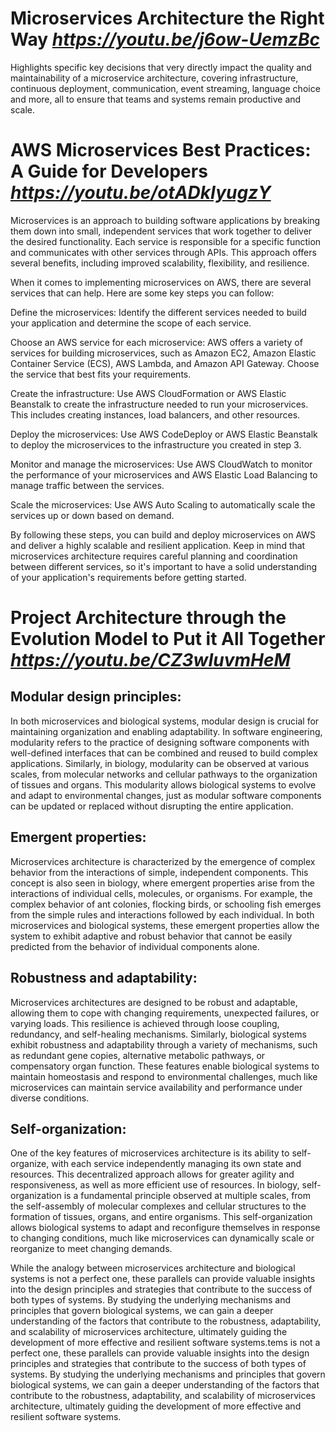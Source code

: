 # Microservices Architecture the Right Way *https://youtu.be/j6ow-UemzBc*
Highlights specific key decisions that very directly impact the quality and maintainability of a microservice architecture, covering infrastructure, continuous deployment, communication, event streaming, language choice and more, all to ensure that teams and systems remain productive and scale.

# AWS Microservices Best Practices: A Guide for Developers *https://youtu.be/otADkIyugzY*

Microservices is an approach to building software applications by breaking them down into small, independent services that work together to deliver the desired functionality. Each service is responsible for a specific function and communicates with other services through APIs. This approach offers several benefits, including improved scalability, flexibility, and resilience.

When it comes to implementing microservices on AWS, there are several services that can help. Here are some key steps you can follow:

Define the microservices: Identify the different services needed to build your application and determine the scope of each service.

Choose an AWS service for each microservice: AWS offers a variety of services for building microservices, such as Amazon EC2, Amazon Elastic Container Service (ECS), AWS Lambda, and Amazon API Gateway. Choose the service that best fits your requirements.

Create the infrastructure: Use AWS CloudFormation or AWS Elastic Beanstalk to create the infrastructure needed to run your microservices. This includes creating instances, load balancers, and other resources.

Deploy the microservices: Use AWS CodeDeploy or AWS Elastic Beanstalk to deploy the microservices to the infrastructure you created in step 3.

Monitor and manage the microservices: Use AWS CloudWatch to monitor the performance of your microservices and AWS Elastic Load Balancing to manage traffic between the services.

Scale the microservices: Use AWS Auto Scaling to automatically scale the services up or down based on demand.

By following these steps, you can build and deploy microservices on AWS and deliver a highly scalable and resilient application. Keep in mind that microservices architecture requires careful planning and coordination between different services, so it's important to have a solid understanding of your application's requirements before getting started.

# Project Architecture through the Evolution Model to Put it All Together  *https://youtu.be/CZ3wIuvmHeM*

## Modular design principles: 

In both microservices and biological systems, modular design is crucial for maintaining organization and enabling adaptability. In software engineering, modularity refers to the practice of designing software components with well-defined interfaces that can be combined and reused to build complex applications. Similarly, in biology, modularity can be observed at various scales, from molecular networks and cellular pathways to the organization of tissues and organs. This modularity allows biological systems to evolve and adapt to environmental changes, just as modular software components can be updated or replaced without disrupting the entire application.

## Emergent properties: 

Microservices architecture is characterized by the emergence of complex behavior from the interactions of simple, independent components. This concept is also seen in biology, where emergent properties arise from the interactions of individual cells, molecules, or organisms. For example, the complex behavior of ant colonies, flocking birds, or schooling fish emerges from the simple rules and interactions followed by each individual. In both microservices and biological systems, these emergent properties allow the system to exhibit adaptive and robust behavior that cannot be easily predicted from the behavior of individual components alone.

## Robustness and adaptability: 

Microservices architectures are designed to be robust and adaptable, allowing them to cope with changing requirements, unexpected failures, or varying loads. This resilience is achieved through loose coupling, redundancy, and self-healing mechanisms. Similarly, biological systems exhibit robustness and adaptability through a variety of mechanisms, such as redundant gene copies, alternative metabolic pathways, or compensatory organ function. These features enable biological systems to maintain homeostasis and respond to environmental challenges, much like microservices can maintain service availability and performance under diverse conditions.

## Self-organization: 

One of the key features of microservices architecture is its ability to self-organize, with each service independently managing its own state and resources. This decentralized approach allows for greater agility and responsiveness, as well as more efficient use of resources. In biology, self-organization is a fundamental principle observed at multiple scales, from the self-assembly of molecular complexes and cellular structures to the formation of tissues, organs, and entire organisms. This self-organization allows biological systems to adapt and reconfigure themselves in response to changing conditions, much like microservices can dynamically scale or reorganize to meet changing demands.

While the analogy between microservices architecture and biological systems is not a perfect one, these parallels can provide valuable insights into the design principles and strategies that contribute to the success of both types of systems. By studying the underlying mechanisms and principles that govern biological systems, we can gain a deeper understanding of the factors that contribute to the robustness, adaptability, and scalability of microservices architecture, ultimately guiding the development of more effective and resilient software systems.tems is not a perfect one, these parallels can provide valuable insights into the design principles and strategies that contribute to the success of both types of systems. By studying the underlying mechanisms and principles that govern biological systems, we can gain a deeper understanding of the factors that contribute to the robustness, adaptability, and scalability of microservices architecture, ultimately guiding the development of more effective and resilient software systems.